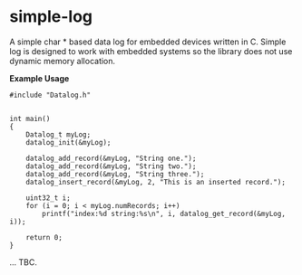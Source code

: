 simple-log
==========

A simple char * based data log for embedded devices written in C.
Simple log is designed to work with embedded systems so the library does not use dynamic memory allocation.

**Example Usage**
```
#include "Datalog.h"


int main()
{
	Datalog_t myLog;
	datalog_init(&myLog);

	datalog_add_record(&myLog, "String one.");
	datalog_add_record(&myLog, "String two.");
	datalog_add_record(&myLog, "String three.");
	datalog_insert_record(&myLog, 2, "This is an inserted record.");

	uint32_t i;
	for (i = 0; i < myLog.numRecords; i++)
		printf("index:%d string:%s\n", i, datalog_get_record(&myLog, i));

	return 0;
}

```

... TBC.
